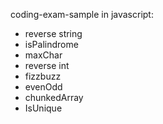 coding-exam-sample in javascript:

<ul>
  <li>reverse string</li>
  <li>isPalindrome</li>
  <li>maxChar</li>
  <li>reverse int</li>
  <li>fizzbuzz</li>
  <li>evenOdd</li>
  <li>chunkedArray</li>
  <li>IsUnique</li>
</ul>
